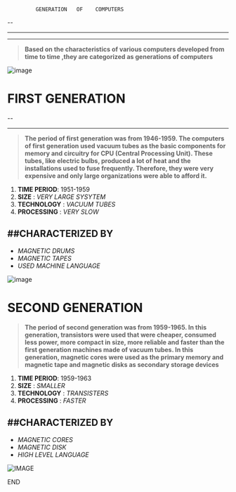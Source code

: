              GENERATION   OF    COMPUTERS
--
___
****

>**Based on the characteristics of various computers developed from time to time ,they are categorized as generations of computers**


![image](https://quicklearncomputer.com/wp-content/uploads/2019/11/Generations-of-computer.jpg)



# FIRST GENERATION
--
___

>**The period of first generation was from 1946-1959. The computers of first generation used vacuum tubes as the basic components for memory and circuitry for CPU (Central Processing Unit). These tubes, like electric bulbs, produced a lot of heat and the installations used to fuse frequently. Therefore, they were very expensive and only large organizations were able to afford it.**



1. **TIME PERIOD**: 1951-1959
1. **SIZE** : *VERY LARGE SYSYTEM*
1. **TECHNOLOGY**  : *VACUUM TUBES*
1. **PROCESSING** : *VERY SLOW*  



##**CHARACTERIZED BY**
--


  * *MAGNETIC DRUMS*
  * *MAGNETIC TAPES*
  * *USED MACHINE LANGUAGE*
  


![image](https://image.slidesharecdn.com/shivageneration-120824213948-phpapp01/95/generations-of-computer-2-728.jpg?cb=1345844426)



# SECOND GENERATION

>**The period of second generation was from 1959-1965. In this generation, transistors were used that were cheaper, consumed less power, more compact in size, more reliable and faster than the first generation machines made of vacuum tubes. In this generation, magnetic cores were used as the primary memory and magnetic tape and magnetic disks as secondary storage devices**


1. **TIME PERIOD**: 1959-1963
1. **SIZE** : *SMALLER*
1. **TECHNOLOGY**  : *TRANSISTERS*
1. **PROCESSING** : *FASTER*

##**CHARACTERIZED BY**
--


  * *MAGNETIC CORES*
  * *MAGNETIC DISK*
  * *HIGH LEVEL LANGUAGE*

  ![IMAGE](https://image.slidesharecdn.com/shivageneration-120824213948-phpapp01/95/generations-of-computer-3-728.jpg?cb=1345844426)
  
  
  END